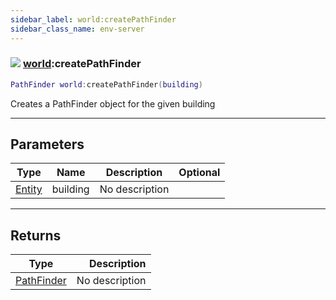 ```yaml
---
sidebar_label: world:createPathFinder
sidebar_class_name: env-server
---
```


### ![](/img/wiki/server.png) [world](../world/README.md):createPathFinder

```lua
PathFinder world:createPathFinder(building)
```

Creates a PathFinder object for the given building<br/>

-----------------
## Parameters

| Type   | Name | Description | Optional |
| ------ | ---- | ----------- | -------: |
| [Entity](../entity/README.md) | building | No description |   |

-----------------
## Returns

| Type   | Description |
| ------ | ----------: |
| [PathFinder](../pathfinder/README.md) | No description |
